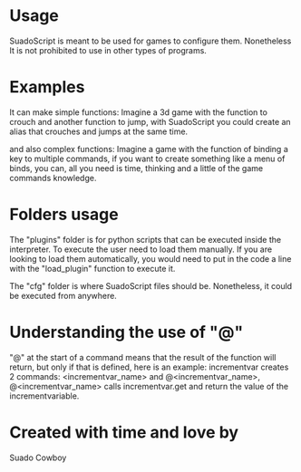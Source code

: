 # Usage
SuadoScript is meant to be used for games to configure them. Nonetheless
It is not prohibited to use in other types of programs.

# Examples
It can make simple functions: Imagine a 3d game with the function to crouch
and another function to jump, with SuadoScript you could create an alias that crouches and jumps
at the same time.

and also complex functions: Imagine a game with the function of binding a key to multiple commands,
if you want to create something like a menu of binds, you can, all you need is time, thinking and
a little of the game commands knowledge.

# Folders usage
The "plugins" folder is for python scripts that can be executed inside
the interpreter. To execute the user need to load them manually. If you
are looking to load them automatically, you would need to put in the code
a line with the "load_plugin" function to execute it.

The "cfg" folder is where SuadoScript files should be. Nonetheless, it could
be executed from anywhere.

# Understanding the use of "@"
"@" at the start of a command means that the result of the function will
return, but only if that is defined, here is an example: incrementvar
creates 2 commands: <incrementvar_name> and @<incrementvar_name>,
@<incrementvar_name> calls incrementvar.get and return the value of the
incrementvariable.

# Created with time and love by
Suado Cowboy